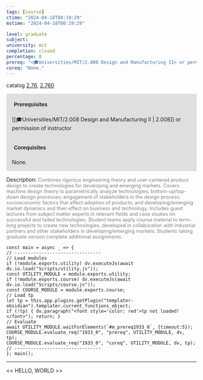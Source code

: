 ```yaml
---
tags: [course]
ctime: "2024-04-18T00:19:29"
mstime: "2024-04-18T00:19:29"

level: graduate
subject: 
university: mit
completion: closed
percentage: 0
prereq: "<🎓Universities/MIT/2.008 Design and Manufacturing II> or permission of instructor"
coreq: "None."
---
```


catalog [2.76](http://student.mit.edu/catalog/m2b.html#2.76), [2.760](http://student.mit.edu/catalog/m2b.html#2.760)

<span style="display: block; padding: 15px; background-color: rgb(100, 100, 100, 0.2);"><font id="m_prereq1933_0" style="display: block; font-family: Arial, sans-serif; font-weight: bold; padding: 5px">Prerequisites</font><br><span id="prereq1933_0">[[🎓Universities/MIT/2.008 Design and Manufacturing II | 2.008]] or permission of instructor</span></span>
<span style="display: block; padding: 15px; background-color: rgb(100, 100, 100, 0.2);"><font id="m_coreq1933_0" style="display: block; font-family: Arial, sans-serif; font-weight: bold; padding: 5px">Corequisites</font><br><span id="coreq1933_0">None.</span></span>

<font style="">Description:</font>
<font style="color: grey; font-size: 0.8rem;">Combines rigorous engineering theory and user-centered product design to create technologies for developing and emerging markets. Covers machine design theory to parametrically analyze technologies; bottom-up/top-down design processes; engagement of stakeholders in the design process; socioeconomic factors that affect adoption of products; and developing/emerging market dynamics and their effect on business and technology. Includes guest lectures from subject matter experts in relevant fields and case studies on successful and failed technologies. Student teams apply course material to term-long projects to create new technologies, developed in collaboration with industrial partners and other stakeholders in developing/emerging markets. Students taking graduate version complete additional assignments.</font>

```dataviewjs
const main = async _ => {
// --------------------------------
// Load modules
if (!module.exports.utility) dv.executeJs(await dv.io.load("Scripts/utility.js"));
const UTILITY_MODULE = module.exports.utility;
if (!module.exports.course) dv.executeJs(await dv.io.load("Scripts/course.js"));
const COURSE_MODULE = module.exports.course;
// Load tp
let tp = this.app.plugins.getPlugin("templater-obsidian").templater.current_functions_object;
if (!tp) { dv.paragraph("<font style='color: red'>tp not loaded!</font>"); return; }
// Evaluate
await UTILITY_MODULE.waitForElements(`#m_prereq1933_0`, {timeout:5});
COURSE_MODULE.evaluate_req("1933_0", "prereq", UTILITY_MODULE, dv, tp);
COURSE_MODULE.evaluate_req("1933_0", "coreq", UTILITY_MODULE, dv, tp);
// --------------------------------
}; main();
```

---

<< HELLO, WORLD >>
